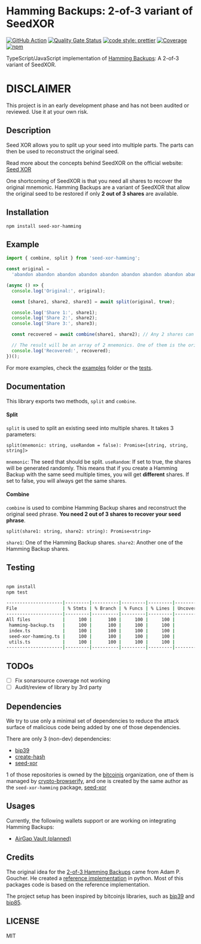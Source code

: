 # Hamming Backups: 2-of-3 variant of SeedXOR

[![GitHub Action](https://github.com/AndreasGassmann/seed-xor-hamming/workflows/Build%2C%20Test%20and%20Analyze/badge.svg)](https://github.com/AndreasGassmann/seed-xor-hamming/actions?query=workflow%3A%22Build%2C+Test+and+Analyze%22+branch%3Amain)
[![Quality Gate Status](https://sonarcloud.io/api/project_badges/measure?project=AndreasGassmann_seed-xor-hamming&metric=alert_status)](https://sonarcloud.io/dashboard?id=AndreasGassmann_seed-xor-hamming)
[![code style: prettier](https://img.shields.io/badge/code_style-prettier-ff69b4.svg?style=flat-square)](https://github.com/prettier/prettier)
[![Coverage](https://sonarcloud.io/api/project_badges/measure?project=AndreasGassmann_seed-xor-hamming&metric=coverage)](https://sonarcloud.io/dashboard?id=AndreasGassmann_seed-xor-hamming)
[![npm](https://img.shields.io/npm/v/seed-xor-hamming.svg?colorB=brightgreen)](https://www.npmjs.com/package/seed-xor-hamming)

TypeScript/JavaScript implementation of [Hamming Backups](https://cp4space.hatsya.com/2021/09/10/hamming-backups-a-2-of-3-variant-of-seedxor/): A 2-of-3 variant of SeedXOR.

# DISCLAIMER

This project is in an early development phase and has not been audited or reviewed. Use it at your own risk.

## Description

Seed XOR allows you to split up your seed into multiple parts. The parts can then be used to reconstruct the original seed.

Read more about the concepts behind SeedXOR on the official website: [Seed XOR](https://seedxor.com)

One shortcoming of SeedXOR is that you need all shares to recover the original mnemonic. Hamming Backups are a variant of SeedXOR that allow the original seed to be restored if only **2 out of 3 shares** are available.

## Installation

```
npm install seed-xor-hamming
```

## Example

```typescript
import { combine, split } from 'seed-xor-hamming';

const original =
  'abandon abandon abandon abandon abandon abandon abandon abandon abandon abandon abandon abandon abandon abandon abandon abandon abandon abandon abandon abandon abandon abandon abandon art';

(async () => {
  console.log('Original:', original);

  const [share1, share2, share3] = await split(original, true);

  console.log('Share 1:', share1);
  console.log('Share 2:', share2);
  console.log('Share 3:', share3);

  const recovered = await combine(share1, share2); // Any 2 shares can be used

  // The result will be an array of 2 mnemonics. One of them is the original seed.
  console.log('Recovered:', recovered);
})();
```

For more examples, check the [examples](/examples/) folder or the [tests](/test/).

## Documentation

This library exports two methods, `split` and `combine`.

#### Split

`split` is used to split an existing seed into multiple shares. It takes 3 parameters:

`split(mnemonic: string, useRandom = false): Promise<[string, string, string]>`

`mnemonic`: The seed that should be split.
`useRandom`: If set to true, the shares will be generated randomly. This means that if you create a Hamming Backup with the same seed multiple times, you will get **different** shares. If set to false, you will always get the same shares.

#### Combine

`combine` is used to combine Hamming Backup shares and reconstruct the original seed phrase. **You need 2 out of 3 shares to recover your seed phrase**.

`split(share1: string, share2: string): Promise<string>`

`share1`: One of the Hamming Backup shares.
`share2`: Another one of the Hamming Backup shares.

## Testing

```bash

npm install
npm test

---------------------|---------|----------|---------|---------|-------------------
File                 | % Stmts | % Branch | % Funcs | % Lines | Uncovered Line #s
---------------------|---------|----------|---------|---------|-------------------
All files            |     100 |      100 |     100 |     100 |
 hamming-backup.ts   |     100 |      100 |     100 |     100 |
 index.ts            |     100 |      100 |     100 |     100 |
 seed-xor-hamming.ts |     100 |      100 |     100 |     100 |
 utils.ts            |     100 |      100 |     100 |     100 |
---------------------|---------|----------|---------|---------|-------------------
```

## TODOs

- [ ] Fix sonarsource coverage not working
- [ ] Audit/review of library by 3rd party

## Dependencies

We try to use only a minimal set of dependencies to reduce the attack surface of malicious code being added by one of those dependencies.

There are only 3 (non-dev) dependencies:

- [bip39](https://www.npmjs.com/package/bip39)
- [create-hash](https://www.npmjs.com/package/create-hash)
- [seed-xor](https://www.npmjs.com/package/seed-xor)

1 of those repositories is owned by the [bitcoinjs](https://github.com/bitcoinjs) organization, one of them is managed by [crypto-browserify](https://github.com/crypto-browserify), and one is created by the same author as the `seed-xor-hamming` package, [seed-xor](https://github.com/AndreasGassmann/seed-xor)

## Usages

Currently, the following wallets support or are working on integrating Hamming Backups:

- [AirGap Vault (planned)](https://github.com/airgap-it/airgap-vault)

## Credits

The original idea for the [2-of-3 Hamming Backups](https://cp4space.hatsya.com/2021/09/10/hamming-backups-a-2-of-3-variant-of-seedxor/) came from Adam P. Goucher. He created a [reference implementation](https://gitlab.com/apgoucher/hamming-backups) in python. Most of this packages code is based on the reference implementation.

The project setup has been inspired by bitcoinjs libraries, such as [bip39](https://www.npmjs.com/package/bip39) and [bip85](https://www.npmjs.com/package/bip85).

## LICENSE

MIT
